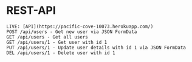 # REST-API
    LIVE: [API](https://pacific-cove-10073.herokuapp.com/)
    POST /api/users - Get new user via JSON FormData
    GET /api/users - Get all users
    GET /api/users/1 - Get user with id 1
    PUT /api/users/1 - Update user details with id 1 via JSON FormData
    DEL /api/users/1 - Delete user with id 1
